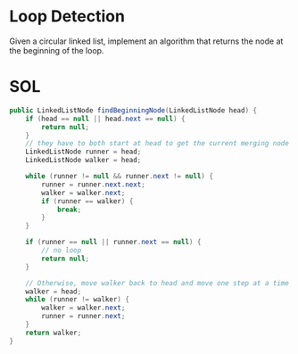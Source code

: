 # Loop Detection

Given a circular linked list, implement an algorithm that returns the node
at the beginning of the loop.

# SOL

```java
public LinkedListNode findBeginningNode(LinkedListNode head) {
    if (head == null || head.next == null) {
        return null;
    }
    // they have to both start at head to get the current merging node
    LinkedListNode runner = head;
    LinkedListNode walker = head;

    while (runner != null && runner.next != null) {
        runner = runner.next.next;
        walker = walker.next;
        if (runner == walker) {
            break;
        }
    }

    if (runner == null || runner.next == null) {
        // no loop
        return null;
    }

    // Otherwise, move walker back to head and move one step at a time till they meet
    walker = head;
    while (runner != walker) {
        walker = walker.next;
        runner = runner.next;
    }
    return walker;
}
```
